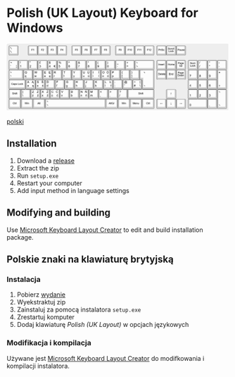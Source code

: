 # Polish (UK Layout) Keyboard for Windows

![layout](./layout.png)

[polski](#polskie-znaki-na-klawiaturę-brytyjską)

## Installation

1. Download a [release](https://github.com/nyabla/polish-uk-keyboard-layout/releases/latest)
2. Extract the zip
3. Run `setup.exe`
4. Restart your computer
5. Add input method in language settings

## Modifying and building

Use [Microsoft Keyboard Layout Creator](https://www.microsoft.com/en-us/download/details.aspx?id=102134) to edit and build installation package.

## Polskie znaki na klawiaturę brytyjską

### Instalacja

1. Pobierz [wydanie](https://github.com/nyabla/polish-uk-keyboard-layout/releases/latest)
2. Wyekstraktuj zip
3. Zainstaluj za pomocą instalatora `setup.exe`
4. Zrestartuj komputer
5. Dodaj klawiaturę *Polish (UK Layout)* w opcjach językowych

### Modifikacja i kompilacja

Używane jest [Microsoft Keyboard Layout Creator](https://www.microsoft.com/en-us/download/details.aspx?id=102134) do modifkowania i kompilacji instalatora.
